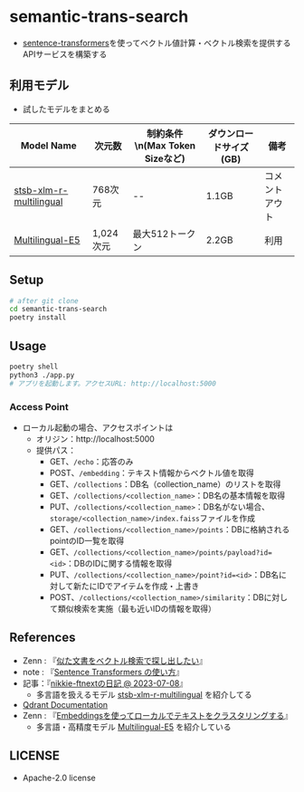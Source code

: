 # semantic-trans-search
- [sentence-transformers](https://www.sbert.net/index.html)を使ってベクトル値計算・ベクトル検索を提供するAPIサービスを構築する

## 利用モデル
- 試したモデルをまとめる

Model Name | 次元数 | 制約条件\n(Max Token Sizeなど) | ダウンロードサイズ(GB) | 備考
--|--|--|--|--
[stsb-xlm-r-multilingual](https://huggingface.co/sentence-transformers/stsb-xlm-r-multilingual) | 768次元 | -- | 1.1GB | コメントアウト
[Multilingual-E5](https://huggingface.co/intfloat/multilingual-e5-base) | 1,024次元 | 最大512トークン | 2.2GB | 利用

## Setup
```sh
# after git clone
cd semantic-trans-search
poetry install
```

## Usage
```sh
poetry shell
python3 ./app.py
# アプリを起動します。アクセスURL: http://localhost:5000
```

### Access Point
- ローカル起動の場合、アクセスポイントは
  - オリジン：http://localhost:5000
  - 提供パス：
    - GET、`/echo`：応答のみ
    - POST、`/embedding`：テキスト情報からベクトル値を取得
    - GET、`/collections`：DB名（collection_name）のリストを取得
    - GET、`/collections/<collection_name>`：DB名の基本情報を取得
    - PUT、`/collections/<collection_name>`：DB名がない場合、`storage/<collection_name>/index.faiss`ファイルを作成
    - GET、`/collections/<collection_name>/points`：DBに格納されるpointのID一覧を取得
    - GET、`/collections/<collection_name>/points/payload?id=<id>`：DBのIDに関する情報を取得
    - PUT、`/collections/<collection_name>/point?id=<id>`：DB名に対して新たにIDでアイテムを作成・上書き
    - POST、`/collections/<collection_name>/similarity`：DBに対して類似検索を実施（最も近いIDの情報を取得）

## References
- Zenn : 『[似た文書をベクトル検索で探し出したい](https://zenn.dev/nishimoto/articles/0c2ac8c061e597)』
- note : 『[Sentence Transformers の使い方](https://note.com/npaka/n/n82d058c68172)』
- 記事：『[nikkie-ftnextの日記 @ 2023-07-08](https://nikkie-ftnext.hatenablog.com/entry/sentence-transformers-embeddings-introduction-en-ja)』
  - 多言語を扱えるモデル [stsb-xlm-r-multilingual](https://huggingface.co/sentence-transformers/stsb-xlm-r-multilingual) を紹介してる
- [Qdrant Documentation](https://qdrant.tech/documentation/)
- Zenn : 『[Embeddingsを使ってローカルでテキストをクラスタリングする](https://zenn.dev/libratech/articles/afe9c5b30668bb)』
  - 多言語・高精度モデル [Multilingual-E5](https://huggingface.co/intfloat/multilingual-e5-base) を紹介している
## LICENSE
- Apache-2.0 license
